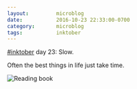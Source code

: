 ```yaml
---
layout:         microblog
date:           2016-10-23 22:33:00-0700
category:       microblog
tags:           inktober
---
```

[#inktober](/tags/inktober) day 23: Slow.

Often the best things in life just take time.

![Reading book](/images/microblog/201610232233.jpg)
